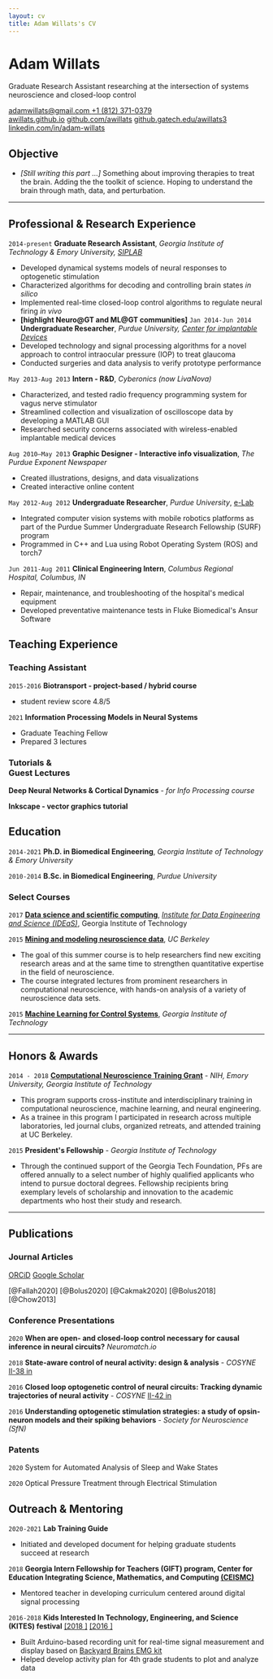 ```yaml
---
layout: cv
title: Adam Willats's CV
---
```


# Adam Willats
Graduate Research Assistant researching at the intersection of systems neuroscience and closed-loop control

<div id="webaddress">
<a href="mailto:adamwillats@gmail.com"><i class="fas fa-envelope"></i> adamwillats@gmail.com </a>
<a href="tel:+1-812-371-0379"><i class="fas fa-phone"></i> +1 (812) 371-0379</a>
<br>
<a href="https://awillats.github.io/markdown-cv/"><i class="fas fa-home"></i> awillats.github.io</a>
<a href="https://github.com/awillats"><i class="fab fa-github"></i> github.com/awillats</a>
<a href="https://github.com/awillats"><i class="fab fa-github"></i> github.gatech.edu/awillats3</a>
<br>
 <a href="https://linkedin.com/in/adam-willats"><i class="fab fa-linkedin"></i> linkedin.com/in/adam-willats</a>
</div>

<!-- ## Research interests
- Modeling and analysis of neural systems, designing and characterizing control algorithms for the brain. -->
## Objective
- _[Still writing this part ...]_ Something about improving therapies to treat the brain. Adding the the toolkit of science. Hoping to understand the brain through math, data, and perturbation.


<hr>

## Professional & Research Experience

`2014-present`
**Graduate Research Assistant**, _Georgia Institute of Technology & Emory University, [SIPLAB](http://siplab.gatech.edu/)_
- Developed dynamical systems models of neural responses to optogenetic stimulation
- Characterized algorithms for decoding and controlling brain states _in silico_
- Implemented real-time closed-loop control algorithms to regulate neural firing _in vivo_ [<i class="fab fa-github"></i>](https://github.com/stanley-rozell)
- **[highlight Neuro@GT and ML@GT communities]**
`Jan 2014-Jun 2014`
**Undergraduate Researcher**, _Purdue University, [Center for implantable Devices](https://engineering.purdue.edu/CID)_
- Developed technology and signal processing algorithms for a novel approach to control intraocular pressure (IOP) to treat glaucoma
- Conducted surgeries and data analysis to verify prototype performance


`May 2013-Aug 2013`
**Intern - R&D**, _Cyberonics (now LivaNova)_
- Characterized, and tested radio frequency programming system for vagus nerve stimulator
- Streamlined collection and visualization of oscilloscope data by developing a MATLAB GUI
- Researched security concerns associated with wireless-enabled implantable medical devices

`Aug 2010–May 2013`
**Graphic Designer - Interactive info visualization**, _The Purdue Exponent Newspaper_
- Created illustrations, designs, and data visualizations [<i class="fas fa-images"></i>](https://www.purdueexponent.org/sports/article_24585a47-01b9-5a3b-835b-f4c0f2576cc7.html) [<i class="fas fa-images"></i>](https://www.purdueexponent.org/campus/article_19f1031d-0396-5b21-870a-c7f9f6ca91bc.html)
- Created interactive online content


`May 2012-Aug 2012`
**Undergraduate Researcher**, _Purdue University_, [e-Lab](https://e-lab.github.io/)

- Integrated computer vision systems with mobile robotics platforms as part of the Purdue Summer Undergraduate Research Fellowship (SURF) program  <a href="https://www.youtube.com/watch?v=gULR_IYgruU&ab_channel=EugenioCulurciello"><i class="fab fa-youtube"></i></a>
- Programmed in C++ and Lua using Robot Operating System (ROS) and torch7



`Jun 2011-Aug 2011`
**Clinical Engineering Intern**, _Columbus Regional Hospital, Columbus, IN_
- Repair, maintenance, and troubleshooting of the hospital's medical equipment
- Developed preventative maintenance tests in Fluke Biomedical's Ansur Software

## Teaching Experience

### Teaching Assistant
<!-- BMED 3310, Ross Ethier, Zhenglun Wei, Dennis Zhou-->
`2015-2016`
**Biotransport - project-based / hybrid course**
- student review score 4.8/5
<i class="fas fa-star"></i><i class="fas fa-star"></i><i class="fas fa-star"></i><i class="fas fa-star"></i><i class="fas fa-star-half"></i>

`2021`
**Information Processing Models in Neural Systems**
- Graduate Teaching Fellow
- Prepared 3 lectures

### Tutorials & <br/>Guest Lectures
**Deep Neural Networks & Cortical Dynamics** - _for Info Processing course_

**Inkscape - vector graphics tutorial** [<i class="fas fa-images"></i>](https://docs.google.com/presentation/d/1fQnNB4HAlZ3ZQbJScwo2cUn_7Pjp7lIvAEDChXfeqoI/edit?usp=sharing)

<!-- **Generalized linear models** -->

## Education

`2014-2021`
**Ph.D. in Biomedical Engineering**,  _Georgia Institute of Technology & Emory University_

`2010-2014`
**B.Sc. in Biomedical Engineering**,  _Purdue University_

### Select Courses

`2017`
[**Data science and scientific computing**](https://ideas.gatech.edu/ideas-summer-workshop-teaches-skills-scientific-computing-and-data-science), [_Institute for Data Engineering and Science (IDEaS)_](https://ideas.gatech.edu/), Georgia Institute of Technology

`2015`
[**Mining and modeling neuroscience data**](https://crcns.org/course), _UC Berkeley_
- The goal of this summer course is to help researchers find new exciting research areas and at the same time to strengthen quantitative expertise in the field of neuroscience.
- The course integrated lectures from prominent researchers in computational neuroscience, with hands-on analysis of a variety of neuroscience data sets.

`2015`
[**Machine Learning for Control Systems**](https://sites.gatech.edu/acds/), _Georgia Institute of Technology_

<hr>


## Honors & Awards
`2014 - 2018`
[**Computational Neuroscience Training Grant**](http://nec.gatech.edu/t32-training-program) - _NIH, Emory University, Georgia Institute of Technology_
- This program supports cross-institute and interdisciplinary training in computational neuroscience, machine learning, and neural engineering.
- As a trainee in this program I participated in research across multiple laboratories, led journal clubs, organized retreats, and attended training at UC Berkeley.

`2015`
**President's Fellowship** - _Georgia Institute of Technology_
- Through the continued support of the Georgia Tech Foundation, PFs are offered annually to a select number of highly qualified applicants who intend to pursue doctoral degrees. Fellowship recipients bring exemplary levels of scholarship and innovation to the academic departments who host their study and research.

<hr>

## Publications

### Journal Articles
<a href="https://orcid.org/0000-0002-0747-5186"><i class="ai ai-orcid"></i> ORCiD</a>
<a href="https://scholar.google.com/citations?user=NwumsV8AAAAJ&hl=en"><i class="ai ai-google-scholar"></i> Google Scholar</a>


[@Fallah2020]
[@Bolus2020]
[@Cakmak2020]
[@Bolus2018]
[@Chow2013]

### Conference Presentations

`2020`
**When are open- and closed-loop control necessary for causal inference in neural circuits?** _Neuromatch.io_
[<i class="fas fa-file-alt"></i>](https://neuromatch.io/abstract/?submission_id=recAss5l8wdgBbnAm)
[<i class="fab fa-youtube"></i>](https://youtu.be/oUKBDF2B3Sw)

`2018`
**State-aware control of neural activity: design & analysis** - _COSYNE_
 [II-38 in <i class="fas fa-file-alt"></i>](http://cosyne.org/cosyne18/Cosyne2018_program_book.pdf#page=161)

`2016`
**Closed loop optogenetic control of neural circuits: Tracking dynamic trajectories of neural activity** - _COSYNE_
 [II-42 in <i class="fas fa-file-alt"></i>](http://cosyne.org/cosyne16/Cosyne2016_program_book.pdf)

`2016`
**Understanding optogenetic stimulation strategies: a study of opsin-neuron models and their spiking behaviors** - _Society for Neuroscience (SfN)_
[<i class="fas fa-file-alt"></i>](https://www.abstractsonline.com/pp8/index.html#!/4071/presentation/1310)

### Patents

`2020`
System for Automated Analysis of Sleep and Wake States <a href="https://emoryott.technologypublisher.com/technology/42436"><i class="fas fa-file-alt"></i></a>

`2020`
Optical Pressure Treatment through Electrical Stimulation <a href="https://patents.google.com/patent/US20190001134A1"><i class="fas fa-file-alt"></i></a>

## Outreach & Mentoring
`2020-2021`
**Lab Training Guide**
- Initiated and developed document for helping graduate students succeed at research
<!-- example sections i contributed? -->

`2018`
**Georgia Intern Fellowship for Teachers (GIFT) program, Center for Education
Integrating Science, Mathematics, and Computing [(CEISMC)](https://www.ceismc.gatech.edu/)**
- Mentored teacher in developing curriculum centered around digital signal processing

`2016-2018`
**Kids Interested In Technology, Engineering, and Science (KITES) festival** [[2018 <i class="fas fa-images"></i>]](https://stanley.gatech.edu/2018/05/stanley-lab-demonstrates-how-our-brain-controls-our-muscles-at-scott-elementary-science-and-technology-festival/)
[[2016 <i class="fas fa-images"></i>]](https://stanley.gatech.edu/2016/06/outreach-event-the-childrens-school/)
- Built Arduino-based recording unit for real-time signal measurement and display based on [Backyard Brains EMG kit](https://backyardbrains.com/experiments/musclespikerbox)
- Helped develop activity plan for 4th grade students to plot and analyze data



<!-- ### Footer
Last updated: Feb 2021 -->
